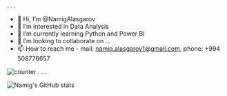 .
.
.

- 👋 Hi, I’m @NamigAlasgarov
- 👀 I’m interested in Data Analysis
- 🌱 I’m currently learning Python and Power BI
- 💞️ I’m looking to collaborate on ...
- 📫 How to reach me - mail: namiq.alasgarov1@gmail.com, phone: +994 508776657

<!---
NamigAlasgarov/NamigAlasgarov is a ✨ special ✨ repository because its `README.md` (this file) appears on your GitHub profile.
You can click the Preview link to take a look at your changes.
--->
![counter](https://[NamigAlasgarov].m.pipedream.net)
.
.
.


![Namig's GitHub stats](https://github-readme-stats.vercel.app/api?username=NamigAlasgarov&theme=gruvbox&show_icons=true)




